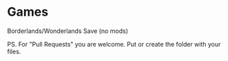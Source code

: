 # Games
Borderlands/Wonderlands Save (no mods)

PS. For "Pull Requests" you are welcome. Put or create the folder with your files.